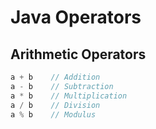 # Java Operators

## Arithmetic Operators
```java
a + b    // Addition
a - b    // Subtraction
a * b    // Multiplication
a / b    // Division
a % b    // Modulus
